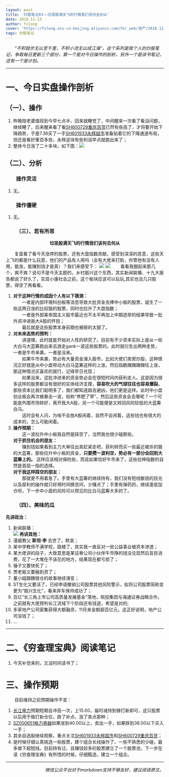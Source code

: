 ```yaml
---
layout: post
title: '炒股笔记03——垃圾股满天飞的行情我们该何去何从'
date: 2018-11-13
author: fslong
cover: 'https://fslong.oss-cn-beijing.aliyuncs.com/for_web/资产/2018.11.13资产.jpg'
tags: 炒股笔记
---
```


*&emsp;&emsp;“不积跬步无以至千里，不积小流无以成江海”，这个系列是我个人的炒股笔记，争取每日更新三个部分，第一个是对今日操作的剖析，另外一个是读书笔记，还有一个是计划。*

---
# **一、今日实盘操作剖析**

## **（一）、操作**
1. 昨晚陪老婆值班到今早七点半，回来就睡觉了，中间醒来一次看了看没问题，继续睡了，后来醒来看了看[SH600729重庆百货](https://xueqiu.com/S/SH600729)已然有些高了，才将要开始下降趋势，于是7.36买了一手[SH601933永辉超市](https://xueqiu.com/S/SH601933)准备贴着它的下降通道布局，但还是看好重百多些，永辉这块有些利润早点就跑出来了；
2. 整体今日涨了二十多块，如下图：![](https://fslong.oss-cn-beijing.aliyuncs.com/for_web/资产/2018.11.13资产.jpg)

## **（二）、分析**
### &emsp;&emsp;**操作灵活**
1. 无。

### &emsp;&emsp;**操作僵硬**
1. 无。

### &emsp;&emsp;**（三）、若有所思**
<p style="text-align:center"><b>垃圾股满天飞的行情我们该何去何从</b></p>

&emsp;&emsp;复盘看了看今天涨停的股票，还有大盘指数贡献，感受到深深的恶意，这些天上飞的都是什么玩意，他们的产品有人用吗（会有大佬来打脸，你管他有没有人用，能涨，能赚到钱才是真）？我们来感受下：
![](https://fslong.oss-cn-beijing.aliyuncs.com/for_web/%E6%9D%BF%E5%9D%97/2018.11.13-01.png)
![](https://fslong.oss-cn-beijing.aliyuncs.com/for_web/%E6%9D%BF%E5%9D%97/2018.11.13-02.jpg)
&emsp;&emsp;看看我圈起来那几个，爽不爽？说句不是今天主题的，乡村振兴这个东西，其实新闻联播、十九大报告都说了好久了，实现小康社会之前，这个板块应该可以玩玩,其实也没几只股票，得空了再看看。
1. **对于这种行情的成因个人有以下猜测：**  
   &emsp;&emsp;一者是内部环境科创板等消息导致大批资金去捧中小板的股票，诞生了一些这两日涨的比较狠的股票，同时也拉升了大盘指数；  
   &emsp;&emsp;一者是外部美帝国主义股市最近也不太平再加上中期选举的结果导致一批外资冲进我大A股的怀抱；  
   &emsp;&emsp;最后就是这些股票本身前期也被砸的太狠了。  
2. **对未来态势的预判：**  
   &emsp;&emsp;讲道理，此时就是开始对人性的研究了。目前有不少资本实际上是从一些大白马大蓝筹跑出来去游走gank一波这些股票的。此时就衍生出两种走势，一者是牛市来袭，一者是没来。  
   &emsp;&emsp;如果牛市来袭，势必有大量资金涌入股市，比如大佬们卖房炒股，这种情况正好就是从中小盘带动大白马蓝筹这样的上涨，然后指数蹭蹭蹭蹭往上涨，那这种情况买喜欢的就行，记得早日兑现；  
   &emsp;&emsp;如果没来，这批冲进来的资金势必会在很短时间内获利走人。这是因为很多这样的股票都没有很好的实体经济支撑，**容易吹大的气球往往也容易爆裂**。那些资本比我们聪明多了，我们都知道趋吉避凶，他们更是这样。此时中小盘创业板会再次被暴击一波，俗称“养肥了宰”，然后这些资金会去哪呢？一个可能是外围市场转好，离开我大A股，另一个可能便是又转回风险较低的大蓝筹白马。  
   &emsp;&emsp;这时会有人问，为啥不会放A股闲着，自然不会闲着，这些钱也有很大的成本的，怎么可能闲着。  
3. **操作预期：**  
   &emsp;&emsp;这一波拉升中小板我自然是踩空了，当然我也很少碰那些。  
   **对于抓住机会的朋友：**  
   &emsp;&emsp;赚到钱如果看到主力大单往出卖赶紧走吧，获利转而买一些最近被杀的狠的大蓝筹，那些拉升中小板的资金，**只要攒一波利空，势必有一部分会回到大蓝筹上的。** 这样应该相对保险些，而且如果恰好牛市来了，这些拉伸指数的自然是首屈一指的选择。  
   **对于我这样踩空的朋友：**  
   &emsp;&emsp;那就更不用着急了。手里有大蓝筹的继续持有，我们没有短线敏锐的目光以及犀利的操作就只好用时间换空间，少赚点了；手里有弹药的，继续逢低加仓呗，下一步中小盘的风险可以预见的比白马蓝筹大多的了。  

### &emsp;&emsp;**（四）、美味的瓜**

**先讲政治：**
1. 新闻联播：  
![](https://fslong.oss-cn-beijing.aliyuncs.com/for_web/%E6%96%B0%E9%97%BB%E8%81%94%E6%92%AD/2018-11-13%20203040.jpg)
**再讲其他：**  
1. 漫威教父 **斯坦·李** 去世了，默哀；
2. 某中学教师不满学校，跳楼了，其实我一直反对一些公益事业被资本渗透；
3. 某大佬讲的段子，大致意思是某证券公司小伙伴牛市挣的钱没兑现然后盲目消费，花了一大堆在不该花的地方，结果现在都亏损了；
4. 锤子又要快死了；
5. 贾老板又要融到资了；
6. 董小姐跟魏银仓的故事继续演变；
7. ST生化又要活了，已经申请撤销公司股票其他风险警示，拟将公司股票简称变更为“振兴生化”，看来弃车保帅成功了；
8. 百亿“长三角上市公司高质量发展基金”落地，皖投集团与海通证券战略合作，之前就有大佬预判长江流域下个阶段还有钱途，希望是对的;
9. 多家地产公司密集获得大额融资，11月来金额超百亿元，这正好说明，地产公司没钱了；
10. ...

---

# **二、《穷查理宝典》阅读笔记**
1. 今天补觉来的，又没时间读书了；


# **三、操作预期**

&emsp;&emsp;目前维持之前预期操作不变：
1. [长江电力](https://xueqiu.com/S/SH600900)预期短期会冲高一次，上15.00，届时减持到够打新即可，这只股票以后用于做打新仓位，跌了补点，涨了卖点那种；
2. [SZ000651格力电器](https://xueqiu.com/S/SZ000651)如果涨到40.00以上，卖出一手，如果跌到38.00以下买入一手；
3. 其余自选股继续观察，重点关注[SH601933永辉超市](https://xueqiu.com/S/SH601933)和[SH600729重庆百货](https://xueqiu.com/S/SH600729)；
4. 是时候仔细认真挑选一些股票，建个组合长线操作了，一些不熟悉的少碰，最多做下超短线。目前持有过，且赚钱较多的股票建立了一个股票池，下一步在读《穷查理宝典》有所悟的时候，仔细甄选，建立一个组合。

---
<p style="text-align:right"><i>微信公众平台对于markdown支持不够友好，建议阅读原文。</i></p>